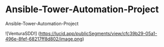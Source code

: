 # Ansible-Tower-Automation-Project
Ansible-Tower-Automation-Project

![VenturaSDD!] (https://lucid.app/publicSegments/view/cfc39b29-05a1-496e-8fef-68217ff8d802/image.png)
